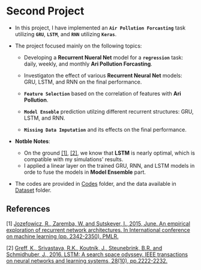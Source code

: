 # Second Project

 * In this project, I have implemented an **`Air Pollution Forcasting`** task utilizing **`GRU`**, **`LSTM`**, and **`RNN`** utilizing **`Keras`**.

* The project focused mainly on the following topics:

    -   Developing a **Recurrent Nueral Net** model for a **`regression`** task: daily, weekly, and monthly **Ari Pollution Forcasting**. 

    -   Investigaton the effect of various **Recurrent Neural Net** models: GRU, LSTM, and RNN on the final performance.

    - **`Feature Selection`** based on the correlation of features with **Ari Pollution**.

    - **`Model Enseble`** prediction utilzing different recurrent structures: GRU, LSTM, and RNN.

    - **`Missing Data Imputation`** and its effects on the final performance.

* **Notble Notes**: 
    -   On the ground [[1]](#1), [[2]](#2), we know that **LSTM** is nearly optimal, which is compatible with my simulations' results.
    -   I applied a linear layer on the trained GRU, RNN, and LSTM models in orde to fuse the models in **Model Ensemble** part.

* The codes are provided in [Codes](https://github.com/ARokni/Neural-Network-/tree/main/Project%202/Codes) folder, and the data available in [Dataset](https://github.com/ARokni/Neural-Network-/tree/main/Project%202/Dataset) folder.


## References
<a id="1">[1]</a> 
[Jozefowicz, R., Zaremba, W. and Sutskever, I., 2015, June. An empirical exploration of recurrent network architectures. In International conference on machine learning (pp. 2342-2350). PMLR.](http://proceedings.mlr.press/v37/jozefowicz15.html)

<a id="2">[2]</a> 
[Greff, K., Srivastava, R.K., Koutník, J., Steunebrink, B.R. and Schmidhuber, J., 2016. LSTM: A search space odyssey. IEEE transactions on neural networks and learning systems, 28(10), pp.2222-2232.](https://ieeexplore.ieee.org/abstract/document/7508408/)

